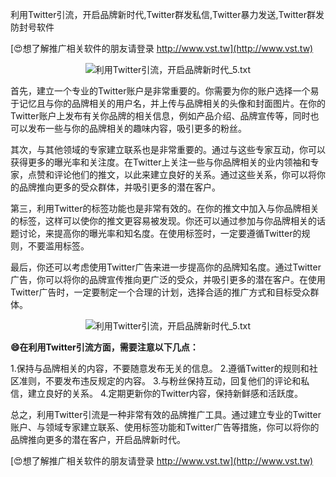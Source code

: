 利用Twitter引流，开启品牌新时代,Twitter群发私信,Twitter暴力发送,Twitter群发防封号软件

[😍想了解推广相关软件的朋友请登录 http://www.vst.tw](http://www.vst.tw)

 <center><img src="https://vst.tw/MP4/tuiguang/png/1.png" alt="利用Twitter引流，开启品牌新时代_5.txt"></center>

首先，建立一个专业的Twitter账户是非常重要的。你需要为你的账户选择一个易于记忆且与你的品牌相关的用户名，并上传与品牌相关的头像和封面图片。在你的Twitter账户上发布有关你品牌的相关信息，例如产品介绍、品牌宣传等，同时也可以发布一些与你的品牌相关的趣味内容，吸引更多的粉丝。

其次，与其他领域的专家建立联系也是非常重要的。通过与这些专家互动，你可以获得更多的曝光率和关注度。在Twitter上关注一些与你品牌相关的业内领袖和专家，点赞和评论他们的推文，以此来建立良好的关系。通过这些关系，你可以将你的品牌推向更多的受众群体，并吸引更多的潜在客户。

第三，利用Twitter的标签功能也是非常有效的。在你的推文中加入与你品牌相关的标签，这样可以使你的推文更容易被发现。你还可以通过参加与你品牌相关的话题讨论，来提高你的曝光率和知名度。在使用标签时，一定要遵循Twitter的规则，不要滥用标签。

最后，你还可以考虑使用Twitter广告来进一步提高你的品牌知名度。通过Twitter广告，你可以将你的品牌宣传推向更广泛的受众，并吸引更多的潜在客户。在使用Twitter广告时，一定要制定一个合理的计划，选择合适的推广方式和目标受众群体。

 <center><img src="https://vst.tw/MP4/tuiguang/png/7.png" alt="利用Twitter引流，开启品牌新时代_5.txt"></center>

**😄在利用Twitter引流方面，需要注意以下几点：**

1.保持与品牌相关的内容，不要随意发布无关的信息。
2.遵循Twitter的规则和社区准则，不要发布违反规定的内容。
3.与粉丝保持互动，回复他们的评论和私信，建立良好的关系。
4.定期更新你的Twitter内容，保持新鲜感和活跃度。

总之，利用Twitter引流是一种非常有效的品牌推广工具。通过建立专业的Twitter账户、与领域专家建立联系、使用标签功能和Twitter广告等措施，你可以将你的品牌推向更多的潜在客户，开启品牌新时代。

[😍想了解推广相关软件的朋友请登录 http://www.vst.tw](http://www.vst.tw)




